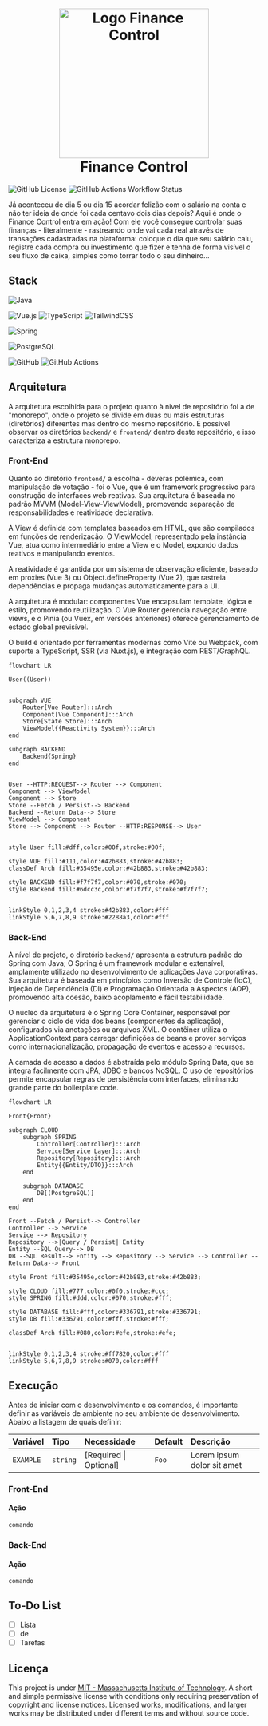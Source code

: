 <h1 align="center">
  <img src="./logo.svg" height="300" width="300" alt="Logo Finance Control" /><br>
  Finance Control
</h1>

![GitHub License](https://img.shields.io/github/license/danielBRTanimacao/FinanceControl?labelColor=101010)
![GitHub Actions Workflow Status](https://img.shields.io/github/actions/workflow/status/danielBRTanimacao/FinanceControl/XXXXXX.yml?style=flat&labelColor=101010)

Já aconteceu de dia 5 ou dia 15 acordar felizão com o salário na conta e não ter ideia de onde foi cada centavo dois dias depois? Aqui é onde o Finance Control entra em ação! Com ele você consegue controlar suas finanças - literalmente - rastreando onde vai cada real através de transações cadastradas na plataforma: coloque o dia que seu salário caiu, registre cada compra ou investimento que fizer e tenha de forma visível o seu fluxo de caixa, simples como torrar todo o seu dinheiro...

## Stack

![Java](https://img.shields.io/badge/Java-ED8B00.svg?style=for-the-badge&logo=openjdk&logoColor=white)

![Vue.js](https://img.shields.io/badge/vuejs-%2335495e.svg?style=for-the-badge&logo=vuedotjs&logoColor=%234FC08D)
![TypeScript](https://img.shields.io/badge/typescript-%23007ACC.svg?style=for-the-badge&logo=typescript&logoColor=white)
![TailwindCSS](https://img.shields.io/badge/tailwindcss-38B2AC.svg?style=for-the-badge&logo=tailwind-css&logoColor=white)

![Spring](https://img.shields.io/badge/spring-%236DB33F.svg?style=for-the-badge&logo=spring&logoColor=white)

<!-- ![Nginx](https://img.shields.io/badge/nginx-009639.svg?style=for-the-badge&logo=nginx&logoColor=white) -->
<!-- ![Apache Tomcat](https://img.shields.io/badge/apache%20tomcat-F8DC75.svg?style=for-the-badge&logo=apache-tomcat&logoColor=black) -->

![PostgreSQL](https://img.shields.io/badge/PostgreSQL-316192?style=for-the-badge&logo=postgresql&logoColor=white)

<!-- ![JUnit5](https://img.shields.io/badge/JUnit5-dc524a?style=for-the-badge&logo=JUnit5&logoColor=ffffff) -->

<!-- ![Docker](https://img.shields.io/badge/Docker-2CA5E0?style=for-the-badge&logo=docker&logoColor=white) -->
<!-- ![Render](https://img.shields.io/badge/Render-46E3B7?style=for-the-badge&logo=render&logoColor=000&color=fff) -->
<!-- ![Vercel](https://img.shields.io/badge/vercel-000000.svg?style=for-the-badge&logo=vercel&logoColor=white) -->
<!-- ![Netlify](https://img.shields.io/badge/netlify-000000.svg?style=for-the-badge&logo=netlify&logoColor=#00C7B7) -->
<!-- ![Heroku](https://img.shields.io/badge/heroku-430098.svg?style=for-the-badge&logo=heroku&logoColor=white) -->
<!-- ![Firebase](https://img.shields.io/badge/firebase-ffaa00.svg?style=for-the-badge&logo=firebase&logoColor=ff0000) -->
<!-- ![Supabase](https://img.shields.io/badge/Supabase-181818?style=for-the-badge&logo=supabase&logoColor=3ecf8e) -->

<!-- ![CodeCov](https://img.shields.io/badge/codecov-ff0077.svg?style=for-the-badge&logo=codecov&logoColor=white) -->
<!-- ![Swagger](https://img.shields.io/badge/Swagger-004400?style=for-the-badge&logo=swagger&logoColor=00ff00) -->

![GitHub](https://img.shields.io/badge/GitHub-fff?style=for-the-badge&logo=github&logoColor=181717)
![GitHub Actions](https://img.shields.io/badge/GitHub%20Actions-2088ff?style=for-the-badge&logo=github-actions&logoColor=fff)

## Arquitetura

A arquitetura escolhida para o projeto quanto à nivel de repositório foi a de "monorepo", onde o projeto se divide em duas ou mais estruturas (diretórios) diferentes mas dentro do mesmo repositório. É possível observar os diretórios `backend/` e `frontend/` dentro deste repositório, e isso caracteriza a estrutura monorepo.

### Front-End

Quanto ao diretório `frontend/` a escolha - deveras polêmica, com manipulação de votação - foi o Vue, que é um framework progressivo para construção de interfaces web reativas. Sua arquitetura é baseada no padrão MVVM (Model-View-ViewModel), promovendo separação de responsabilidades e reatividade declarativa.

A View é definida com templates baseados em HTML, que são compilados em funções de renderização. O ViewModel, representado pela instância Vue, atua como intermediário entre a View e o Model, expondo dados reativos e manipulando eventos.

A reatividade é garantida por um sistema de observação eficiente, baseado em proxies (Vue 3) ou Object.defineProperty (Vue 2), que rastreia dependências e propaga mudanças automaticamente para a UI.

A arquitetura é modular: componentes Vue encapsulam template, lógica e estilo, promovendo reutilização. O Vue Router gerencia navegação entre views, e o Pinia (ou Vuex, em versões anteriores) oferece gerenciamento de estado global previsível.

O build é orientado por ferramentas modernas como Vite ou Webpack, com suporte a TypeScript, SSR (via Nuxt.js), e integração com REST/GraphQL.

```mermaid
flowchart LR

User((User))


subgraph VUE
    Router[Vue Router]:::Arch
    Component[Vue Component]:::Arch
    Store[State Store]:::Arch
    ViewModel{{Reactivity System}}:::Arch
end

subgraph BACKEND
    Backend{Spring}
end


User --HTTP:REQUEST--> Router --> Component
Component --> ViewModel
Component --> Store
Store --Fetch / Persist--> Backend
Backend --Return Data--> Store
ViewModel --> Component
Store --> Component --> Router --HTTP:RESPONSE--> User


style User fill:#dff,color:#00f,stroke:#00f;

style VUE fill:#111,color:#42b883,stroke:#42b883;
classDef Arch fill:#35495e,color:#42b883,stroke:#42b883;

style BACKEND fill:#f7f7f7,color:#070,stroke:#070;
style Backend fill:#6dcc3c,color:#f7f7f7,stroke:#f7f7f7;


linkStyle 0,1,2,3,4 stroke:#42b883,color:#fff
linkStyle 5,6,7,8,9 stroke:#2288a3,color:#fff
```

### Back-End

A nível de projeto, o diretório `backend/` apresenta a estrutura padrão do Spring com Java; O Spring é um framework modular e extensível, amplamente utilizado no desenvolvimento de aplicações Java corporativas. Sua arquitetura é baseada em princípios como Inversão de Controle (IoC), Injeção de Dependência (DI) e Programação Orientada a Aspectos (AOP), promovendo alta coesão, baixo acoplamento e fácil testabilidade.

O núcleo da arquitetura é o Spring Core Container, responsável por gerenciar o ciclo de vida dos beans (componentes da aplicação), configurados via anotações ou arquivos XML. O contêiner utiliza o ApplicationContext para carregar definições de beans e prover serviços como internacionalização, propagação de eventos e acesso a recursos.

A camada de acesso a dados é abstraída pelo módulo Spring Data, que se integra facilmente com JPA, JDBC e bancos NoSQL. O uso de repositórios permite encapsular regras de persistência com interfaces, eliminando grande parte do boilerplate code.

```mermaid
flowchart LR

Front{Front}

subgraph CLOUD
    subgraph SPRING
        Controller[Controller]:::Arch
        Service[Service Layer]:::Arch
        Repository[Repository]:::Arch
        Entity{{Entity/DTO}}:::Arch
    end

    subgraph DATABASE
        DB[(PostgreSQL)]
    end
end

Front --Fetch / Persist--> Controller
Controller --> Service
Service --> Repository
Repository -->|Query / Persist| Entity
Entity --SQL Query--> DB
DB --SQL Result--> Entity --> Repository --> Service --> Controller --Return Data--> Front

style Front fill:#35495e,color:#42b883,stroke:#42b883;

style CLOUD fill:#777,color:#0f0,stroke:#ccc;
style SPRING fill:#ddd,color:#070,stroke:#fff;

style DATABASE fill:#fff,color:#336791,stroke:#336791;
style DB fill:#336791,color:#fff,stroke:#fff;

classDef Arch fill:#080,color:#efe,stroke:#efe;


linkStyle 0,1,2,3,4 stroke:#ff7820,color:#fff
linkStyle 5,6,7,8,9 stroke:#070,color:#fff
```

## Execução

Antes de iniciar com o desenvolvimento e os comandos, é importante definir as variáveis de ambiente no seu ambiente de desenvolvimento. Abaixo a listagem de quais definir:

| Variável  | Tipo     | Necessidade            | Default | Descrição                  |
| :-------- | :------- | :--------------------- | :------ | :------------------------- |
| `EXAMPLE` | `string` | [Required \| Optional] | `Foo`   | Lorem ipsum dolor sit amet |

### Front-End

<!--
LISTA DE POSSÍVEIS AÇÕES

Linter
Checagem de Tipos
Conversão (e.g. TS -> JS)
Buscar/iniciar Migrações (Atualizações) de Banco de Dados
Atualizar Estrutura do Banco de Dados com Novas Migrações
Iniciar Testes Automatizados
Popular Banco de Dados para Execução Local
Iniciar o Servidor
 -->

#### Ação

`comando`

### Back-End

#### Ação

`comando`

## To-Do List

- [ ] Lista
- [ ] de
- [ ] Tarefas

## Licença

This project is under [MIT - Massachusetts Institute of Technology](https://choosealicense.com/licenses/mit/). A short and simple permissive license with conditions only requiring preservation of copyright and license notices. Licensed works, modifications, and larger works may be distributed under different terms and without source code.

